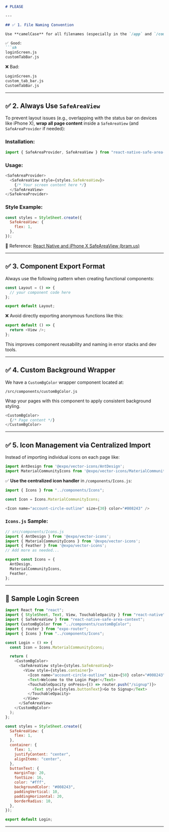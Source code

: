 ````markdown
# PLEASE

---

## ✅ 1. File Naming Convention

Use **camelCase** for all filenames (especially in the `/app` and `/components` folders) to keep consistency and avoid confusion.

✅ Good:
```sh
loginScreen.js
customTabBar.js
````

❌ Bad:

```sh
LoginScreen.js
custom_tab_bar.js
CustomTabBar.js
```

---

## ✅ 2. Always Use `SafeAreaView`

To prevent layout issues (e.g., overlapping with the status bar on devices like iPhone X), **wrap all page content** inside a `SafeAreaView` (and `SafeAreaProvider` if needed):

### Installation:

```js
import { SafeAreaProvider, SafeAreaView } from "react-native-safe-area-context";
```

### Usage:

```js
<SafeAreaProvider>
  <SafeAreaView style={styles.SafeAreaView}>
    {/* Your screen content here */}
  </SafeAreaView>
</SafeAreaProvider>
```

### Style Example:

```js
const styles = StyleSheet.create({
  SafeAreaView: {
    flex: 1,
  },
});
```

📖 Reference:
[React Native and iPhone X SafeAreaView (bram.us)](https://www.bram.us/2018/02/20/react-native-and-iphone-x-safeareaview/)

---

## ✅ 3. Component Export Format

Always use the following pattern when creating functional components:

```js
const Layout = () => {
  // your component code here
};

export default Layout;
```

❌ Avoid directly exporting anonymous functions like this:

```js
export default () => {
  return <View />;
};
```

This improves component reusability and naming in error stacks and dev tools.

---

## ✅ 4. Custom Background Wrapper

We have a `CustomBgColor` wrapper component located at:

```
/src/components/customBgColor.js
```

Wrap your pages with this component to apply consistent background styling.

```js
<CustomBgColor>
  {/* Page content */}
</CustomBgColor>
```

---

## ✅ 5. Icon Management via Centralized Import

Instead of importing individual icons on each page like:

```js
import AntDesign from '@expo/vector-icons/AntDesign';
import MaterialCommunityIcons from '@expo/vector-icons/MaterialCommunityIcons';
```

✅ **Use the centralized icon handler** in `/components/Icons.js`:

```js
import { Icons } from "../components/Icons";

const Icon = Icons.MaterialCommunityIcons;

<Icon name="account-circle-outline" size={30} color="#008243" />
```

### `Icons.js` Sample:

```js
// src/components/Icons.js
import { AntDesign } from '@expo/vector-icons';
import { MaterialCommunityIcons } from '@expo/vector-icons';
import { Feather } from '@expo/vector-icons';
// Add more as needed...

export const Icons = {
  AntDesign,
  MaterialCommunityIcons,
  Feather,
};
```

---

## 🧪 Sample Login Screen

```js
import React from "react";
import { StyleSheet, Text, View, TouchableOpacity } from "react-native";
import { SafeAreaView } from "react-native-safe-area-context";
import CustomBgColor from "../components/customBgColor";
import { router } from "expo-router";
import { Icons } from "../components/Icons";

const Login = () => {
  const Icon = Icons.MaterialCommunityIcons;

  return (
    <CustomBgColor>
      <SafeAreaView style={styles.SafeAreaView}>
        <View style={styles.container}>
          <Icon name="account-circle-outline" size={50} color="#008243" />
          <Text>Welcome to the Login Page!</Text>
          <TouchableOpacity onPress={() => router.push("/signup")}>
            <Text style={styles.buttonText}>Go to Signup</Text>
          </TouchableOpacity>
        </View>
      </SafeAreaView>
    </CustomBgColor>
  );
};

const styles = StyleSheet.create({
  SafeAreaView: {
    flex: 1,
  },
  container: {
    flex: 1,
    justifyContent: "center",
    alignItems: "center",
  },
  buttonText: {
    marginTop: 20,
    fontSize: 16,
    color: "#fff",
    backgroundColor: "#008243",
    paddingVertical: 10,
    paddingHorizontal: 20,
    borderRadius: 10,
  },
});

export default Login;
```

---

